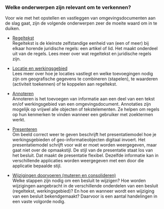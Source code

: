### Welke onderwerpen zijn relevant om te verkennen? 

Voor wie met het opstellen en vastleggen van omgevingsdocumenten aan de slag
gaat, zijn de volgende onderwerpen zeer de moeite waard om in te duiken.

-   [Regeltekst](/regeltekst-en-formele-inhoud)  
    Regeltekst is de kleinste zelfstandige eenheid van (een of meer) bij elkaar
    horende juridische regels: een artikel of lid. Het maakt onderdeel uit van
    de regels. Lees meer over wat regeltekst en juridische regels zijn.

-   [Locatie en werkingsgebied](/locatie-en-werkingsgebied)  
    Lees meer over hoe je locaties vastlegt en welke toevoegingen nodig zijn om
    geografische gegevens te combineren (stapelen), te waarderen (activiteit
    toekennen) of te koppelen aan regeltekst.

-   [Annoteren](/annoteren-0)  
    Annoteren is het toevoegen van informatie aan een deel van een tekst en/of
    werkingsgebied van een omgevingsdocument. Annotaties zijn mogelijk op
    vrijwel alle objecten of tekstelementen. Ze helpen om regels op hun
    kenmerken te vinden wanneer een gebruiker met zoektermen werkt.

-   [Presenteren](/presenteren)  
    Om beeld correct weer te geven beschrijft het presentatiemodel hoe je
    werkingsgebieden of geo-informatieobjecten digitaal invoert. Het
    presentatiemodel schrijft voor wát er moet worden weergegeven, maar gaat
    niet over de opmaakstijl. De stijl van de presentatie staat los van het
    besluit. Dat maakt de presentatie flexibel. Dezelfde informatie kan in
    verschillende applicaties worden weergegeven met een door die applicatie
    bepaalde stijl.

-   [Wijzigingen doorvoeren (muteren en consolideren)](/muteren-en-consolideren)  
    Welke stappen zijn nodig om een besluit te wijzigen? Hoe worden wijzigingen
    aangebracht in de verschillende onderdelen van een besluit (regeltekst,
    werkingsgebied)? En hoe en wanneer wordt een wijziging van een besluit
    bekendgemaakt? Daarvoor is een aantal handelingen in een vaste volgorde
    nodig.
